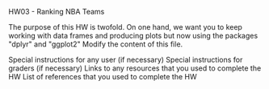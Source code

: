 HW03 -  Ranking NBA Teams

The purpose of this HW is twofold. On one hand, we want you to keep working with data frames and producing plots but now using the packages "dplyr" and "ggplot2"
Modify the content of this file.

Special instructions for any user (if necessary)
Special instructions for graders (if necessary)
Links to any resources that you used to complete the HW
List of references that you used to complete the HW
